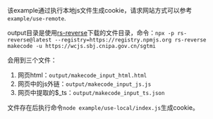 该example通过执行本地js文件生成cookie，请求网站方式可以参考`example/use-remote`.

output目录是使用[rs-reverse](https://github.com/pysunday/rs-reverse)下载的文件目录，命令：`npx -p rs-reverse@latest --registry=https://registry.npmjs.org rs-reverse makecode -u https://wcjs.sbj.cnipa.gov.cn/sgtmi`

会用到三个文件：

1. 网页html：`output/makecode_input_html.html`
2. 网页中的js外链：`output/makecode_input_js.js`
3. 网页中提取的$_ts：`output/makecode_input_ts.json`

文件存在后执行命令`node example/use-local/index.js`生成cookie。
